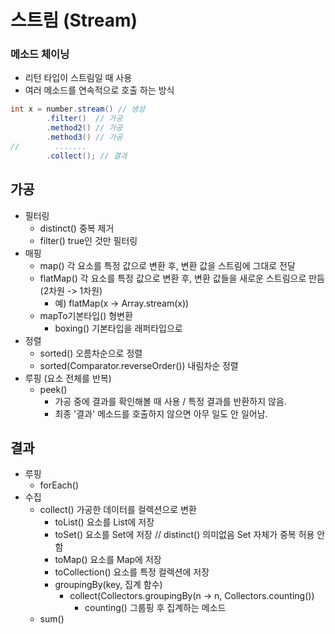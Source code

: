 # 스트림 (Stream)

### 메소드 체이닝
- 리턴 타입이 스트림일 때 사용
- 여러 메소드를 연속적으로 호출 하는 방식
```java
int x = number.stream() // 생성
        .filter()  // 가공
        .method2() // 가공
        .method3() // 가공
//        .......
        .collect(); // 결과
```

## 가공
- 필터링
  - distinct() 중복 제거
  - filter() true인 것만 필터링
- 매핑
  - map() 각 요소를 특정 값으로 변환 후, 변환 값을 스트림에 그대로 전달
  - flatMap() 각 요소를 특정 값으로 변환 후, 변환 값들을 새로운 스트림으로 만듬 (2차원 -> 1차원)
    - 예) flatMap(x -> Array.stream(x))
  - mapTo기본타입() 형변환
    - boxing() 기본타입을 래퍼타입으로
- 정렬
  - sorted() 오름차순으로 정렬
  - sorted(Comparator.reverseOrder()) 내림차순 정렬
- 루핑 (요소 전체를 반복)
  - peek() 
    - 가공 중에 결과를 확인해볼 때 사용 / 특정 결과를 반환하지 않음.
    - 최종 '결과' 메소드를 호출하지 않으면 아무 일도 안 일어남.

## 결과
- 루핑
  - forEach()
- 수집
  - collect() 가공한 데이터를 컬렉션으로 변환
    - toList() 요소를 List에 저장
    - toSet() 요소를 Set에 저장 // distinct() 의미없음 Set 자체가 중복 허용 안함
    - toMap() 요소를 Map에 저장
    - toCollection() 요소를 특정 컬렉션에 저장
    - groupingBy(key, 집계 함수) 
      - collect(Collectors.groupingBy(n -> n, Collectors.counting())
        - counting() 그룹핑 후 집계하는 메소드
  - sum()